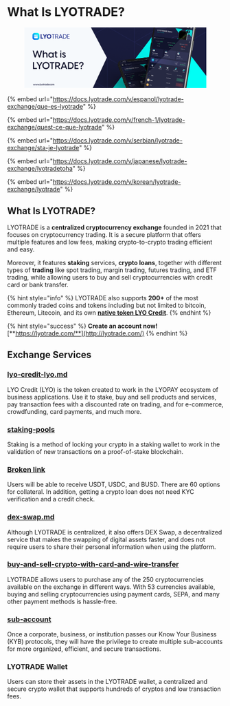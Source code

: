 # What Is LYOTRADE?

<figure><img src=".gitbook/assets/What Is LYOTRADE_.png" alt=""><figcaption></figcaption></figure>

{% embed url="https://docs.lyotrade.com/v/espanol/lyotrade-exchange/que-es-lyotrade" %}

{% embed url="https://docs.lyotrade.com/v/french-1/lyotrade-exchange/quest-ce-que-lyotrade" %}

{% embed url="https://docs.lyotrade.com/v/serbian/lyotrade-exchange/sta-je-lyotrade" %}

{% embed url="https://docs.lyotrade.com/v/japanese/lyotrade-exchange/lyotradetoha" %}

{% embed url="https://docs.lyotrade.com/v/korean/lyotrade-exchange/lyotrade" %}

## What Is LYOTRADE?&#x20;

LYOTRADE is a **centralized cryptocurrency exchange** founded in 2021 that focuses on cryptocurrency trading. It is a secure platform that offers multiple features and low fees, making crypto-to-crypto trading efficient and easy.&#x20;

Moreover, it features **staking** services, **crypto loans**, together with different types of **trading** like spot trading, margin trading, futures trading, and ETF trading, while allowing users to buy and sell cryptocurrencies with credit card or bank transfer.&#x20;

{% hint style="info" %}
LYOTRADE also supports **200+** of the most commonly traded coins and tokens including but not limited to bitcoin, Ethereum, Litecoin, and its own [**native token LYO Credit**](https://lyocredit.io/).&#x20;
{% endhint %}

{% hint style="success" %}
**Create an account now!** [**https://lyotrade.com/**](http://lyotrade.com/)
{% endhint %}

## Exchange Services

### [lyo-credit-lyo.md](service/lyo-credit-lyo.md "mention")

LYO Credit (LYO) is the token created to work in the LYOPAY ecosystem of business applications. Use it to stake, buy and sell products and services, pay transaction fees with a discounted rate on trading, and for e-commerce, crowdfunding, card payments, and much more.

### [staking-pools](service/staking-pools/ "mention")

Staking is a method of locking your crypto in a staking wallet to work in the validation of new transactions on a proof-of-stake blockchain.

### [Broken link](broken-reference "mention")

Users will be able to receive USDT, USDC, and BUSD. There are 60 options for collateral. In addition, getting a crypto loan does not need KYC verification and a credit check.

### [dex-swap.md](service/dex-swap.md "mention")

Although LYOTRADE is centralized, it also offers DEX Swap, a decentralized service that makes the swapping of digital assets faster, and does not require users to share their personal information when using the platform. &#x20;

### [buy-and-sell-crypto-with-card-and-wire-transfer](service/buy-and-sell-crypto-with-card-and-wire-transfer/ "mention")

LYOTRADE allows users to purchase any of the 250 cryptocurrencies available on the exchange in different ways. With 53 currencies available, buying and selling cryptocurrencies using payment cards, SEPA, and many other payment methods is hassle-free.&#x20;

### [sub-account](service/sub-account/ "mention")

Once a corporate, business, or institution passes our Know Your Business (KYB) protocols, they will have the privilege to create multiple sub-accounts for more organized, efficient, and secure transactions.

### LYOTRADE Wallet&#x20;

Users can store their assets in the LYOTRADE wallet, a centralized and secure crypto wallet that supports hundreds of cryptos and low transaction fees.&#x20;
